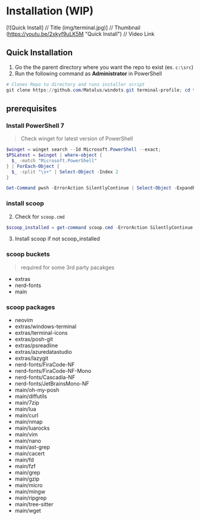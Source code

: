 # Installation (WIP)


[![Quick Install]          // Title
(img/terminal.jpg)] // Thumbnail
(https://youtu.be/2xkyf9uLK5M "Quick Install")    // Video Link

## Quick Installation

1. Go the the parent directory where you want the repo to exist (ex. `c:\src`)
2. Run the following command as **Administrator** in PowerShell

```PowerShell
# Clones Repo to directory and runs installer script
git clone https://github.com/Matalus/windots.git terminal-profile; cd terminal-profile; .\install.ps1
```

## prerequisites

### Install PowerShell 7

> Check winget for latest version of PowerShell

```powershell
$winget = winget search --Id Microsoft.PowerShell --exact;
$PSLatest = $winget | where-object {
  $_ -match "Microsoft.PowerShell"
} | ForEach-Object { 
  $_ -split "\s+" | Select-Object -Index 2 
}
```

```powershell
Get-Command pwsh -ErrorAction SilentlyContinue | Select-Object -ExpandProperty Version
```

### install scoop

2. Check for `scoop.cmd`

```PowerShell
$scoop_installed = get-command scoop.cmd -ErrorAction SilentlyContinue
```
3. Install scoop if not scoop_installed

### scoop buckets 

> required for some 3rd party pacakges

- extras
- nerd-fonts
- main

### scoop packages

- neovim
- extras/windows-terminal
- extras/terminal-icons
- extras/posh-git
- extras/psreadline
- extras/azuredatastudio
- extras/lazygit
- nerd-fonts/FiraCode-NF
- nerd-fonts/FiraCode-NF-Mono
- nerd-fonts/Cascadia-NF
- nerd-fonts/JetBrainsMono-NF
- main/oh-my-posh
- main/diffutils
- main/7zip
- main/lua
- main/curl
- main/nmap
- main/luarocks
- main/vim
- main/nano
- main/ast-grep
- main/cacert
- main/fd
- main/fzf
- main/grep
- main/gzip
- main/micro
- main/mingw
- main/ripgrep
- main/tree-sitter
- main/wget
 
